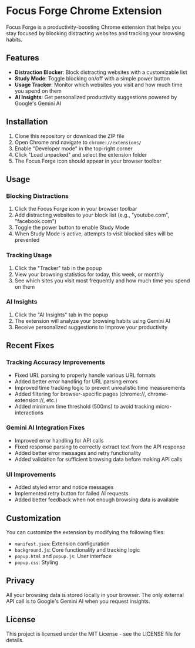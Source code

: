 # Focus Forge Chrome Extension

Focus Forge is a productivity-boosting Chrome extension that helps you stay focused by blocking distracting websites and tracking your browsing habits.

## Features

- **Distraction Blocker**: Block distracting websites with a customizable list
- **Study Mode**: Toggle blocking on/off with a simple power button
- **Usage Tracker**: Monitor which websites you visit and how much time you spend on them
- **AI Insights**: Get personalized productivity suggestions powered by Google's Gemini AI

## Installation

1. Clone this repository or download the ZIP file
2. Open Chrome and navigate to `chrome://extensions/`
3. Enable "Developer mode" in the top-right corner
4. Click "Load unpacked" and select the extension folder
5. The Focus Forge icon should appear in your browser toolbar

## Usage

### Blocking Distractions

1. Click the Focus Forge icon in your browser toolbar
2. Add distracting websites to your block list (e.g., "youtube.com", "facebook.com")
3. Toggle the power button to enable Study Mode
4. When Study Mode is active, attempts to visit blocked sites will be prevented

### Tracking Usage

1. Click the "Tracker" tab in the popup
2. View your browsing statistics for today, this week, or monthly
3. See which sites you visit most frequently and how much time you spend on them

### AI Insights

1. Click the "AI Insights" tab in the popup
2. The extension will analyze your browsing habits using Gemini AI
3. Receive personalized suggestions to improve your productivity

## Recent Fixes

### Tracking Accuracy Improvements
- Fixed URL parsing to properly handle various URL formats
- Added better error handling for URL parsing errors
- Improved time tracking logic to prevent unrealistic time measurements
- Added filtering for browser-specific pages (chrome://, chrome-extension://, etc.)
- Added minimum time threshold (500ms) to avoid tracking micro-interactions

### Gemini AI Integration Fixes
- Improved error handling for API calls
- Fixed response parsing to correctly extract text from the API response
- Added better error messages and retry functionality
- Added validation for sufficient browsing data before making API calls

### UI Improvements
- Added styled error and notice messages
- Implemented retry button for failed AI requests
- Added better feedback when not enough browsing data is available

## Customization

You can customize the extension by modifying the following files:

- `manifest.json`: Extension configuration
- `background.js`: Core functionality and tracking logic
- `popup.html` and `popup.js`: User interface
- `popup.css`: Styling

## Privacy

All your browsing data is stored locally in your browser. The only external API call is to Google's Gemini AI when you request insights.

## License

This project is licensed under the MIT License - see the LICENSE file for details.